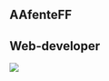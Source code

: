 ## AAfenteFF
## Web-developer
![](https://pp.userapi.com/c830109/v830109844/11cde3/arR2x5zsUf4.jpg)
